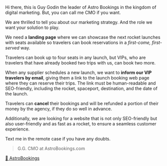 Hi there, this is Guy Godin the leader of Astro Bookings in the kingdom of digital marketing. But, you can call me CMO if you want.

We are thrilled to tell you about our marketing strategy. And the role we want your solution to play.

We need a **landing page** where we can showcase the next rocket launches with seats available so travelers can book reservations in a _first-come, first-served_ way.

Travelers can book up to four seats in any launch, but VIPs, who are travelers that have already booked two trips with us, can book two more.

When any supplier schedules a new launch, we want to **inform our VIP travelers by email**, giving them a link to the launch booking web page where they can reserve their trips. The link must be human-readable and SEO-friendly, including the rocket, spaceport, destination, and the date of the launch.

Travelers can **cancel** their bookings and will be refunded a portion of their money by the agency, if they do so well in advance.

Additionally, we are looking for a website that is not only SEO-friendly but also user-friendly and as fast as a rocket, to ensure a seamless customer experience.

Text me in the remote case if you have any doubts.

> G.G. CMO at AstroBookings.com

[🚀 AstroBookings](https://github.com/AstroBookings)
